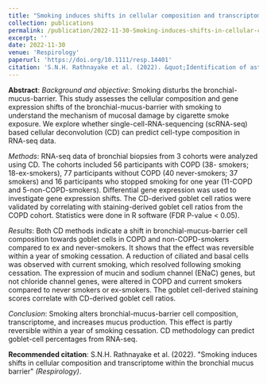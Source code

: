 ```yaml
---
title: "Smoking induces shifts in cellular composition and transcriptome within the bronchial mucus barrier"
collection: publications
permalink: /publication/2022-11-30-Smoking-induces-shifts-in-cellular-composition-and-transcriptome-within-the-bronchial-mucus-barrier
excerpt: ''
date: 2022-11-30
venue: 'Respirology'
paperurl: 'https://doi.org/10.1111/resp.14401'
citation: 'S.N.H. Rathnayake et al. (2022). &quot;Identification of asthma-associated microRNAs in bronchial biopsies&quot; <i>(Respirology)</i>.'
---
```

**Abstract**:
_Background and objective_: Smoking disturbs the bronchial-mucus-barrier. This study assesses the cellular composition and gene expression shifts of the bronchial-mucus-barrier with smoking to understand the mechanism of mucosal damage by cigarette smoke exposure. We explore whether single-cell-RNA-sequencing (scRNA-seq) based cellular deconvolution (CD) can predict cell-type composition in RNA-seq data.

_Methods_: RNA-seq data of bronchial biopsies from 3 cohorts were analyzed using CD. The cohorts included 56 participants with COPD (38- smokers; 18-ex-smokers), 77 participants without COPD (40 never-smokers; 37 smokers) and 16 participants who stopped smoking for one year (11-COPD and 5-non-COPD-smokers). Differential gene expression was used to investigate gene expression shifts. The CD-derived goblet cell ratios were validated by correlating with staining-derived goblet cell ratios from the COPD cohort. Statistics were done in R software (FDR P-value < 0.05).

_Results_: Both CD methods indicate a shift in bronchial-mucus-barrier cell composition towards goblet cells in COPD and non-COPD-smokers compared to ex and never-smokers. It shows that the effect was reversible within a year of smoking cessation. A reduction of ciliated and basal cells was observed with current smoking, which resolved following smoking cessation. The expression of mucin and sodium channel (ENaC) genes, but not chloride channel genes, were altered in COPD and current smokers compared to never smokers or ex-smokers. The goblet cell-derived staining scores correlate with CD-derived goblet cell ratios.

_Conclusion_: Smoking alters bronchial-mucus-barrier cell composition, transcriptome, and increases mucus production. This effect is partly reversible within a year of smoking cessation. CD methodology can predict goblet-cell percentages from RNA-seq.

**Recommended citation**: S.N.H. Rathnayake et al. (2022). "Smoking induces shifts in cellular composition and transcriptome within the bronchial mucus barrier" <i>(Respirology)</i>.